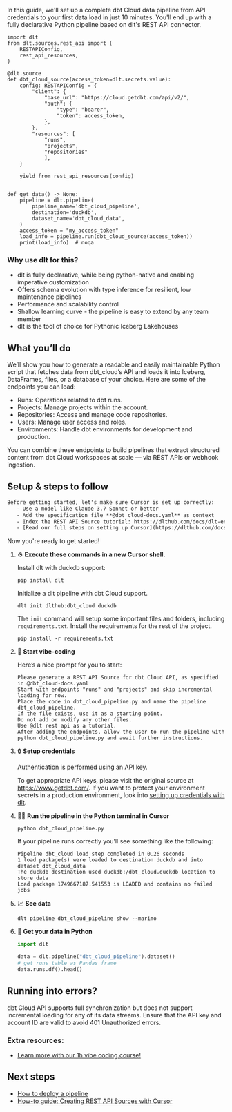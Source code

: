 In this guide, we'll set up a complete dbt Cloud data pipeline from API credentials to your first data load in just 10 minutes. You'll end up with a fully declarative Python pipeline based on dlt's REST API connector.

```python-outcome
import dlt
from dlt.sources.rest_api import (
    RESTAPIConfig,
    rest_api_resources,
)

@dlt.source
def dbt_cloud_source(access_token=dlt.secrets.value):
    config: RESTAPIConfig = {
        "client": {
            "base_url": "https://cloud.getdbt.com/api/v2/",
            "auth": {
                "type": "bearer",
                "token": access_token,
            },
        },
        "resources": [
            "runs",
            "projects",
            "repositories"
            ],
    }

    yield from rest_api_resources(config)


def get_data() -> None:
    pipeline = dlt.pipeline(
        pipeline_name='dbt_cloud_pipeline',
        destination='duckdb',
        dataset_name='dbt_cloud_data', 
    )
    access_token = "my_access_token"
    load_info = pipeline.run(dbt_cloud_source(access_token))
    print(load_info)  # noqa
```

### Why use dlt for this?

- dlt is fully declarative, while being python-native and enabling imperative customization
- Offers schema evolution with type inference for resilient, low maintenance pipelines
- Performance and scalability control
- Shallow learning curve - the pipeline is easy to extend by any team member
- dlt is the tool of choice for Pythonic Iceberg Lakehouses

## What you’ll do

We’ll show you how to generate a readable and easily maintainable Python script that fetches data from dbt_cloud’s API and loads it into Iceberg, DataFrames, files, or a database of your choice. Here are some of the endpoints you can load:

- Runs: Operations related to dbt runs.
- Projects: Manage projects within the account.
- Repositories: Access and manage code repositories.
- Users: Manage user access and roles.
- Environments: Handle dbt environments for development and production.

You can combine these endpoints to build pipelines that extract structured content from dbt Cloud workspaces at scale — via REST APIs or webhook ingestion.

## Setup & steps to follow

```default
Before getting started, let's make sure Cursor is set up correctly:
   - Use a model like Claude 3.7 Sonnet or better
   - Add the specification file **@dbt_cloud-docs.yaml** as context
   - Index the REST API Source tutorial: https://dlthub.com/docs/dlt-ecosystem/verified-sources/rest_api/ and add it to context as **@dlt rest api**
   - [Read our full steps on setting up Cursor](https://dlthub.com/docs/dlt-ecosystem/llm-tooling/cursor-restapi#23-configuring-cursor-with-documentation)
```

Now you're ready to get started! 

1. ⚙️ **Execute these commands in a new Cursor shell.**
    
    Install dlt with duckdb support:
    ```shell
    pip install dlt
    ```

    Initialize a dlt pipeline with dbt Cloud support.
    ```shell
    dlt init dlthub:dbt_cloud duckdb
    ```

    The `init` command will setup some important files and folders, including `requirements.txt`. Install the requirements for the rest of the project.
    ```shell
    pip install -r requirements.txt
    ```
    
2. 🤠 **Start vibe-coding**
    
    Here’s a nice prompt for you to start: 
    
    ```prompt
    Please generate a REST API Source for dbt Cloud API, as specified in @dbt_cloud-docs.yaml 
    Start with endpoints "runs" and "projects" and skip incremental loading for now. 
    Place the code in dbt_cloud_pipeline.py and name the pipeline dbt_cloud_pipeline. 
    If the file exists, use it as a starting point. 
    Do not add or modify any other files. 
    Use @dlt rest api as a tutorial. 
    After adding the endpoints, allow the user to run the pipeline with python dbt_cloud_pipeline.py and await further instructions.
    ```

    
3. 🔒 **Setup credentials** 
    
    Authentication is performed using an API key.
    
    To get appropriate API keys, please visit the original source at https://www.getdbt.com/.
    If you want to protect your environment secrets in a production environment, look into [setting up credentials with dlt](https://dlthub.com/docs/walkthroughs/add_credentials).
    
4. 🏃‍♀️ **Run the pipeline in the Python terminal in Cursor**
    
    ```shell
    python dbt_cloud_pipeline.py
    ```
    
    If your pipeline runs correctly you’ll see something like the following:
    
    ```shell
    Pipeline dbt_cloud load step completed in 0.26 seconds
    1 load package(s) were loaded to destination duckdb and into dataset dbt_cloud_data
    The duckdb destination used duckdb:/dbt_cloud.duckdb location to store data
    Load package 1749667187.541553 is LOADED and contains no failed jobs
    ```
    
5. 📈 **See data**
    
    ```shell
    dlt pipeline dbt_cloud_pipeline show --marimo
    ```
    
6. 🐍 **Get your data in Python**
    
    ```python
    import dlt

   data = dlt.pipeline("dbt_cloud_pipeline").dataset()
   # get runs table as Pandas frame
   data.runs.df().head()
    ```

## Running into errors?

dbt Cloud API supports full synchronization but does not support incremental loading for any of its data streams. Ensure that the API key and account ID are valid to avoid 401 Unauthorized errors.

### Extra resources:

- [Learn more with our 1h vibe coding course!](https://www.youtube.com/watch?v=GGid70rnJuM)

## Next steps

- [How to deploy a pipeline](https://dlthub.com/docs/walkthroughs/deploy-a-pipeline)
- [How-to guide: Creating REST API Sources with Cursor](https://dlthub.com/docs/dlt-ecosystem/llm-tooling/cursor-restapi)